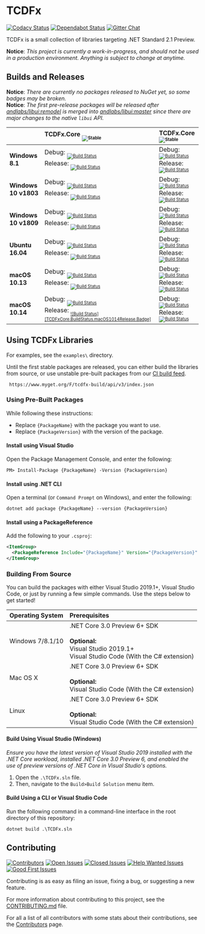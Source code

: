 # TCDFx

[![Codacy Status][Badges.Codacy]][Links.Codacy]
[![Dependabot Status][Badges.Dependabot]][Links.Dependabot]
[![Gitter Chat][Badges.Gitter]][Links.Gitter]

TCDFx is a small collection of libraries targeting .NET Standard 2.1 Preview.

<!--TODO: Add a sentence or two to the summary.-->

**Notice**: *This project is currently a work-in-progress, and should not be used in a production environment. Anything is subject to change at anytime.*

## Builds and Releases

**Notice**: *There are currently no packages released to NuGet yet, so some badges may be broken.*  
**Notice**: *The first pre-release packages will be released after [andlabs/libui:remodel](https://github.com/andlabs/libui/tree/remodel) is merged into [andlabs/libui:master](https://github.com/andlabs/libui/tree/master) since there are major changes to the native `libui` API.*

|                      | TCDFx.Core <sub><sub>![Stable][TCDFxCore.Packages.Badge]</sub></sub>                                                                                                                                                                                            | TCDFx.Core <sub><sub>![Stable][TCDFxCore.Packages.Badge]</sub></sub>                                                                                                                                                                                    |
| :------------------- | :-------------------------------------------------------------------------------------------------------------------------------------------------------------------------------------------------------------------------------------------------------------- | :------------------------------------------------------------------------------------------------------------------------------------------------------------------------------------------------------------------------------------------------------ |
| **Windows 8.1**      | Debug: <sub><sub>[![Build Status][TCDFxCore.BuildStatus.Windows81Debug.Badge]][TCDFxCore.BuildStatus.Link]</sub></sub><br/>Release: <sub><sub>[![Build Status][TCDFxCore.BuildStatus.Windows81Release.Badge]][TCDFxCore.BuildStatus.Link]</sub></sub>           | Debug: <sub><sub>[![Build Status][TCDFxUI.BuildStatus.Windows81Debug.Badge]][TCDFxUI.BuildStatus.Link]</sub></sub><br/>Release: <sub><sub>[![Build Status][TCDFxUI.BuildStatus.Windows81Release.Badge]][TCDFxUI.BuildStatus.Link]</sub></sub>           |
| **Windows 10 v1803** | Debug: <sub><sub>[![Build Status][TCDFxCore.BuildStatus.Windows10v1803Debug.Badge]][TCDFxCore.BuildStatus.Link]</sub></sub><br/>Release: <sub><sub>[![Build Status][TCDFxCore.BuildStatus.Windows10v1803Release.Badge]][TCDFxCore.BuildStatus.Link]</sub></sub> | Debug: <sub><sub>[![Build Status][TCDFxUI.BuildStatus.Windows10v1803Debug.Badge]][TCDFxUI.BuildStatus.Link]</sub></sub><br/>Release: <sub><sub>[![Build Status][TCDFxUI.BuildStatus.Windows10v1803Release.Badge]][TCDFxUI.BuildStatus.Link]</sub></sub> |
| **Windows 10 v1809** | Debug: <sub><sub>[![Build Status][TCDFxCore.BuildStatus.Windows10v1809Debug.Badge]][TCDFxCore.BuildStatus.Link]</sub></sub><br/>Release: <sub><sub>[![Build Status][TCDFxCore.BuildStatus.Windows10v1809Release.Badge]][TCDFxCore.BuildStatus.Link]</sub></sub> | Debug: <sub><sub>[![Build Status][TCDFxUI.BuildStatus.Windows10v1809Debug.Badge]][TCDFxUI.BuildStatus.Link]</sub></sub><br/>Release: <sub><sub>[![Build Status][TCDFxUI.BuildStatus.Windows10v1809Release.Badge]][TCDFxUI.BuildStatus.Link]</sub></sub> |
| **Ubuntu 16.04**     | Debug: <sub><sub>[![Build Status][TCDFxCore.BuildStatus.Ubuntu1604Debug.Badge]][TCDFxCore.BuildStatus.Link]</sub></sub><br/>Release: <sub><sub>[![Build Status][TCDFxCore.BuildStatus.Ubuntu1604Release.Badge]][TCDFxCore.BuildStatus.Link]</sub></sub>         | Debug: <sub><sub>[![Build Status][TCDFxUI.BuildStatus.Ubuntu1604Debug.Badge]][TCDFxUI.BuildStatus.Link]</sub></sub><br/>Release: <sub><sub>[![Build Status][TCDFxUI.BuildStatus.Ubuntu1604Release.Badge]][TCDFxUI.BuildStatus.Link]</sub></sub>         |
| **macOS 10.13**      | Debug: <sub><sub>[![Build Status][TCDFxCore.BuildStatus.macOS1013Debug.Badge]][TCDFxCore.BuildStatus.Link]</sub></sub><br/>Release: <sub><sub>[![Build Status][TCDFxCore.BuildStatus.macOS1013Release.Badge]][TCDFxCore.BuildStatus.Link]</sub></sub>           | Debug: <sub><sub>[![Build Status][TCDFxUI.BuildStatus.macOS1013Debug.Badge]][TCDFxUI.BuildStatus.Link]</sub></sub><br/>Release: <sub><sub>[![Build Status][TCDFxUI.BuildStatus.macOS1013Release.Badge]][TCDFxUI.BuildStatus.Link]</sub></sub>           |
| **macOS 10.14**      | Debug: <sub><sub>[![Build Status][TCDFxCore.BuildStatus.macOS1014Debug.Badge]][TCDFxCore.BuildStatus.Link]</sub></sub><br/>Release: <sub><sub>[![Build Status][TCDFxCore.BuildStatus.macOS1014Release.Badge]][TCDFxCore.BuildStatus.Link]</sub></sub>           | Debug: <sub><sub>[![Build Status][TCDFxUI.BuildStatus.macOS1014Debug.Badge]][TCDFxUI.BuildStatus.Link]</sub></sub><br/>Release: <sub><sub>[![Build Status][TCDFxUI.BuildStatus.macOS1014Release.Badge]][TCDFxUI.BuildStatus.Link]</sub></sub>           |

## Using TCDFx Libraries

For examples, see the `examples\` directory.

Until the first stable packages are released, you can either build the libraries from source, or use unstable pre-built packages from our [CI build feed](https://www.myget.org/feed/Details/tcdfx-build).

```
 https://www.myget.org/F/tcdfx-build/api/v3/index.json
```

### Using Pre-Built Packages

While following these instructions:

  * Replace `{PackageName}` with the package you want to use.  
  * Replace `{PackageVersion}` with the version of the package.

#### Install using Visual Studio

Open the Package Management Console, and enter the following:

```
PM> Install-Package {PackageName} -Version {PackageVersion}
```

#### Install using .NET CLI

Open a terminal (or `Command Prompt` on Windows), and enter the following:

```
dotnet add package {PackageName} --version {PackageVersion}
```

#### Install using a PackageReference

Add the following to your `.csproj`:

```xml
<ItemGroup>
  <PackageReference Include="{PackageName}" Version="{PackageVersion}" />
</ItemGroup>
```

### Building From Source

You can build the packages with either Visual Studio 2019.1+, Visual Studio Code, or just by running a few simple commands. Use the steps below to get started!

| Operating System | Prerequisites                                                                                                                                             |
| :--------------- | :-------------------------------------------------------------------------------------------------------------------------------------------------------- |
| Windows 7/8.1/10 | .NET Core 3.0 Preview 6+ SDK<br/><br/>**Optional:**<br/>Visual Studio 2019.1+<br/>Visual Studio Code (With the C# extension)                              |
| Mac OS X         | .NET Core 3.0 Preview 6+ SDK<br/><br/>**Optional:**<br/>Visual Studio Code (With the C# extension)                                                        |
| Linux            | .NET Core 3.0 Preview 6+ SDK<br/><br/>**Optional:**<br/>Visual Studio Code (With the C# extension)                                                        |

#### Build Using Visual Studio (Windows)

*Ensure you have the latest version of Visual Studio 2019 installed with the .NET Core
workload, installed .NET Core 3.0 Preview 6, and enabled the use of preview versions of
.NET Core in Visual Studio's options.*

  1. Open the `.\TCDFx.sln` file.
  2. Then, navigate to the `Build>Build Solution` menu item.

#### Build Using a CLI or Visual Studio Code

Run the following command in a command-line interface in the root directory of this repository:

```
dotnet build .\TCDFx.sln
```

## Contributing

[![Contributors][Badges.Contributors]][Links.Contributors]
[![Open Issues][Badges.Issues.Open]][Links.Issues.Open]
[![Closed Issues][Badges.Issues.Closed]][Links.Issues.Closed]
[![Help Wanted Issues][Badges.Issues.HelpWanted]][Links.Issues.HelpWanted]
[![Good First Issues][Badges.Issues.GoodFirstIssue]][Links.Issues.GoodFirstIssue]

Contributing is as easy as filing an issue, fixing a bug, or suggesting a new feature.

For more information about contributing to this project, see the [CONTRIBUTING.md][Links.Contributing] file.

For all a list of all contributors with some stats about their contributions, see the [Contributors][Links.Contributors] page.

[Badges.Codacy]: https://api.codacy.com/project/badge/Grade/2140aa3a23a848a28391aa3c778b9526
[Badges.Dependabot]: https://api.dependabot.com/badges/status?host=github&repo=tom-corwin/tcdfx
[Badges.Gitter]: https://badgen.net/badge/chat/on%20gitter/cyan
[Links.Codacy]: https://www.codacy.com/app/tom-corwin/tcdfx?utm_source=github.com&amp;utm_medium=referral&amp;utm_content=tom-corwin/tcdfx&amp;utm_campaign=Badge_Grade
[Links.Dependabot]: https://api.dependabot.com/badges/status?host=github&repo=tom-corwin/tcdfx
[Links.Gitter]: https://gitter.im/tom-corwin/tcdfx?utm_source=badge&utm_medium=badge&utm_campaign=pr-badge
[TCDFxCore.BuildStatus.Windows81Debug.Badge]: https://dev.azure.com/tom-corwin/tcdfx/_apis/build/status/TCDFx?branchName=master&jobName=TCDFxCore_Windows81_Debug
[TCDFxCore.BuildStatus.Windows81Release.Badge]: https://dev.azure.com/tom-corwin/tcdfx/_apis/build/status/TCDFx?branchName=master&jobName=TCDFxCore_Windows81_Debug
[TCDFxCore.BuildStatus.Windows10v1803Debug.Badge]: https://dev.azure.com/tom-corwin/tcdfx/_apis/build/status/TCDFx?branchName=master&jobName=TCDFxCore_Windows10v1803_Debug
[TCDFxCore.BuildStatus.Windows10v1803Release.Badge]: https://dev.azure.com/tom-corwin/tcdfx/_apis/build/status/TCDFx?branchName=master&jobName=TCDFxCore_Windows10v1803_Release
[TCDFxCore.BuildStatus.Windows10v1809Debug.Badge]: https://dev.azure.com/tom-corwin/tcdfx/_apis/build/status/TCDFx?branchName=master&jobName=TCDFxCore_Windows10v1809_Debug
[TCDFxCore.BuildStatus.Windows10v1809Release.Badge]: https://dev.azure.com/tom-corwin/tcdfx/_apis/build/status/TCDFx?branchName=master&jobName=TCDFxCore_Windows10v1809_Debug
[TCDFxCore.BuildStatus.Ubuntu1604Debug.Badge]: https://dev.azure.com/tom-corwin/tcdfx/_apis/build/status/TCDFx?branchName=master&jobName=TCDFxCore_Ubuntu1604_Debug
[TCDFxCore.BuildStatus.Ubuntu1604Release.Badge]: https://dev.azure.com/tom-corwin/tcdfx/_apis/build/status/TCDFx?branchName=master&jobName=TCDFxCore_Ubuntu1604_Release
[TCDFxCore.BuildStatus.macOS1013Debug.Badge]: https://dev.azure.com/tom-corwin/tcdfx/_apis/build/status/TCDFx?branchName=master&jobName=TCDFxCore_macOS1013_Debug
[TCDFxCore.BuildStatus.macOS1013Release.Badge]: https://dev.azure.com/tom-corwin/tcdfx/_apis/build/status/TCDFx?branchName=master&jobName=TCDFxCore_macOS1013_Release
[TCDFxCore.BuildStatus.macOS1014Debug.Badge]: https://dev.azure.com/tom-corwin/tcdfx/_apis/build/status/TCDFx?branchName=master&jobName=TCDFxCore_macOS1014_Debug
[TCDFxUI.BuildStatus.macOS1014Release.Badge]: https://dev.azure.com/tom-corwin/tcdfx/_apis/build/status/TCDFx?branchName=master&jobName=TCDFxUI_macOS1014_Release
[TCDFxUI.BuildStatus.Windows81Debug.Badge]: https://dev.azure.com/tom-corwin/tcdfx/_apis/build/status/TCDFx?branchName=master&jobName=TCDFxUI_Windows81_Debug
[TCDFxUI.BuildStatus.Windows81Release.Badge]: https://dev.azure.com/tom-corwin/tcdfx/_apis/build/status/TCDFx?branchName=master&jobName=TCDFxUI_Windows81_Debug
[TCDFxUI.BuildStatus.Windows10v1803Debug.Badge]: https://dev.azure.com/tom-corwin/tcdfx/_apis/build/status/TCDFx?branchName=master&jobName=TCDFxUI_Windows10v1803_Debug
[TCDFxUI.BuildStatus.Windows10v1803Release.Badge]: https://dev.azure.com/tom-corwin/tcdfx/_apis/build/status/TCDFx?branchName=master&jobName=TCDFxUI_Windows10v1803_Release
[TCDFxUI.BuildStatus.Windows10v1809Debug.Badge]: https://dev.azure.com/tom-corwin/tcdfx/_apis/build/status/TCDFx?branchName=master&jobName=TCDFxUI_Windows10v1809_Debug
[TCDFxUI.BuildStatus.Windows10v1809Release.Badge]: https://dev.azure.com/tom-corwin/tcdfx/_apis/build/status/TCDFx?branchName=master&jobName=TCDFxUI_Windows10v1809_Debug
[TCDFxUI.BuildStatus.Ubuntu1604Debug.Badge]: https://dev.azure.com/tom-corwin/tcdfx/_apis/build/status/TCDFx?branchName=master&jobName=TCDFxUI_Ubuntu1604_Debug
[TCDFxUI.BuildStatus.Ubuntu1604Release.Badge]: https://dev.azure.com/tom-corwin/tcdfx/_apis/build/status/TCDFx?branchName=master&jobName=TCDFxUI_Ubuntu1604_Release
[TCDFxUI.BuildStatus.macOS1013Debug.Badge]: https://dev.azure.com/tom-corwin/tcdfx/_apis/build/status/TCDFx?branchName=master&jobName=TCDFxUI_macOS1013_Debug
[TCDFxUI.BuildStatus.macOS1013Release.Badge]: https://dev.azure.com/tom-corwin/tcdfx/_apis/build/status/TCDFx?branchName=master&jobName=TCDFxUI_macOS1013_Release
[TCDFxUI.BuildStatus.macOS1014Debug.Badge]: https://dev.azure.com/tom-corwin/tcdfx/_apis/build/status/TCDFx?branchName=master&jobName=TCDFxUI_macOS1014_Debug
[TCDFxUI.BuildStatus.macOS1014Release.Badge]: https://dev.azure.com/tom-corwin/tcdfx/_apis/build/status/TCDFx?branchName=master&jobName=TCDFxUI_macOS1014_Release
[TCDFxCore.BuildStatus.Link]: https://dev.azure.com/tom-corwin/tcdfx/_build/latest?definitionId=15&branchName=master
[TCDFxUI.BuildStatus.Link]: https://dev.azure.com/tom-corwin/tcdfx/_build/latest?definitionId=16&branchName=master
[TCDFxCore.Packages.Badge]: https://badgen.net/nuget/v/TCDFx.Core?color=blue&label=stable
[TCDFxUI.Packages.Badge]: https://badgen.net/nuget/v/TCDFx.UI?color=blue&label=stable
[Badges.Contributors]: https://badgen.net/github/contributors/tom-corwin/tcdfx
[Badges.Issues.Open]: https://badgen.net/github/open-issues/tom-corwin/tcdfx/
[Badges.Issues.Closed]: https://badgen.net/github/closed-issues/tom-corwin/tcdfx/
[Badges.Issues.HelpWanted]: https://badgen.net/github/label-issues/tom-corwin/tcdfx/help%20wanted/open
[Badges.Issues.GoodFirstIssue]: https://badgen.net/github/label-issues/tom-corwin/tcdfx/good%20first%20issue/open
[Links.Contributors]: https://github.com/tom-corwin/tcdfx/graphs/contributors
[Links.Issues.Open]: https://github.com/tom-corwin/tcdfx/issues?&q=is%3Aissue+is%3Aopen
[Links.Issues.Closed]: https://github.com/tom-corwin/tcdfx/issues?&q=is%3Aissue+is%3Aclosed
[Links.Issues.HelpWanted]: https://github.com/tom-corwin/tcdfx/issues?q=is%3Aissue+is%3Aopen+label%3A%22help+wanted%22
[Links.Issues.GoodFirstIssue]: https://github.com/tom-corwin/tcdfx/issues?q=is%3Aissue+is%3Aopen+label%3A%22good+first+issue%22
[Links.Contributing]: https://github.com/tom-corwin/tcdfx/blob/master/CONTRIBUTING.md